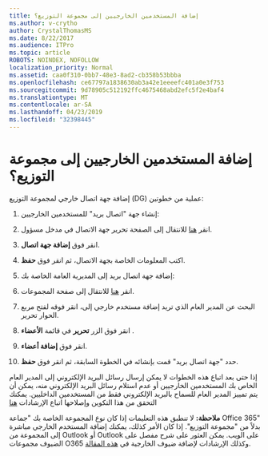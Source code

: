 ```yaml
---
title: إضافة المستخدمين الخارجيين إلى مجموعة التوزيع؟
ms.author: v-crytho
author: CrystalThomasMS
ms.date: 8/22/2017
ms.audience: ITPro
ms.topic: article
ROBOTS: NOINDEX, NOFOLLOW
localization_priority: Normal
ms.assetid: caa0f310-0bb7-48e3-8ad2-cb358b53bbba
ms.openlocfilehash: ce67797a1838630ab3a42e1eeeefc401a0e3f753
ms.sourcegitcommit: 9d78905c512192ffc4675468abd2efc5f2e4baf4
ms.translationtype: MT
ms.contentlocale: ar-SA
ms.lasthandoff: 04/23/2019
ms.locfileid: "32398445"
---
```

# <a name="adding-external-users-to-a-distribution-group"></a>إضافة المستخدمين الخارجيين إلى مجموعة التوزيع؟

إضافة جهة اتصال خارجي لمجموعة التوزيع (DG) عملية من خطوتين:
  
1. إنشاء جهة "اتصال بريد" للمستخدمين الخارجيين:
    
1. انقر [هنا](https://admin.microsoft.com/adminportal/home#/Contact) للانتقال إلى الصفحة تحرير جهة الاتصال في مدخل مسؤول. 
    
2. انقر فوق **إضافة جهة اتصال**.
    
3. اكتب المعلومات الخاصة بجهة الاتصال، ثم انقر فوق **حفظ**.
    
2. إضافة جهة اتصال بريد إلى المديرية العامة الخاصة بك:
    
1. انقر [هنا](https://admin.microsoft.com/adminportal/home#/groups) للانتقال إلى صفحة المجموعات. 
    
2. البحث عن المدير العام الذي تريد إضافة مستخدم خارجي إلى، انقر فوقه لفتح مربع الحوار تحرير.
    
3. انقر فوق الزر **تحرير** في قائمة **الأعضاء** . 
    
4. انقر فوق **إضافة أعضاء**.
    
5. حدد "جهة اتصال بريد" قمت بإنشائه في الخطوة السابقة، ثم انقر فوق **حفظ**.
    
إذا حتى بعد اتباع هذه الخطوات لا يمكن إرسال رسائل البريد الإلكتروني إلى المدير العام الخاص بك المستخدمين الخارجيين أو عدم استلام رسائل البريد الإلكتروني منه، يمكن أن يتم تمييز المدير العام للسماح بالبريد الإلكتروني فقط من المستخدمين الداخليين. يمكنك التحقق من هذا التكوين وإصلاحها اتباع الإرشادات [هنا](https://support.office.com/article/Fix-email-delivery-issues-for-error-code-5-7-133-in-Office-365-991abc19-7756-438f-abcb-39f69b80f284.aspx)
  
 **ملاحظة:** لا تنطبق هذه التعليمات إذا كان نوع المجموعة الخاصة بك "جماعة Office 365" بدلاً من "مجموعة التوزيع". إذا كان الأمر كذلك، يمكنك إضافة المستخدم الخارجي مباشرة إلى المجموعة من Outlook أو Outlook على الويب. يمكن العثور على شرح مفصل على الضيوف مجموعات O365 وكذلك الإرشادات لإضافة ضيوف الخارجية في [هذه المقالة](https://support.office.com/article/Guest-access-in-Office-365-Groups-bfc7a840-868f-4fd6-a390-f347bf51aff6.aspx).
  

